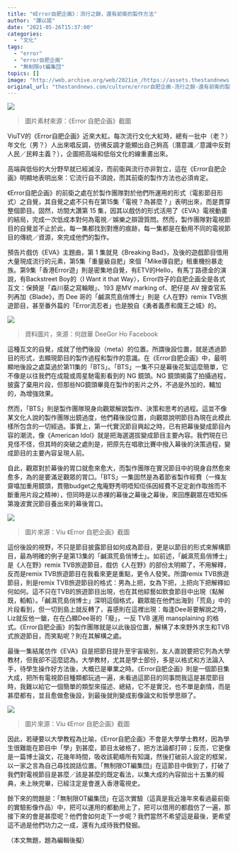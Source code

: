```yaml
---
title: "《Error自肥企画》：流行之餘，還有前衛的製作方法"
author: "譚以諾"
date: "2021-05-26T15:37:00"
categories:
  - "文化"
tags:
  - "error"
  - "error自肥企画"
  - "無制限ot編集団"
topics: []
image: "http://web.archive.org/web/2021im_/https://assets.thestandnews.com/media/photos/error-24_pcmmg.png"
original_url: "thestandnews.com/culture/error自肥企画-流行之餘-還有前衛的製作方法"
---
```

![](http://web.archive.org/web/2021im_/https://assets.thestandnews.com/media/photos/error-24_pcmmg.png)
> 圖片素材來源：《Error 自肥企画》截圖

ViuTV的《Error自肥企画》近來大紅。每次流行文化大紅時，總有一批中（老？）年文化（男？）人出來唱反調，彷彿反調才能顯出自己夠高（潛意識／意識中反對人民／民粹主義？），企圖把高端和低俗文化的線重畫出來。

高端與低俗的大分野早就已經滅沒，而前衛與流行亦非對立，這在《Error自肥企画》明顯地表明出來：它流行自不須說，而其前衛的製作方法也必須肯定。

《Error自肥企画》的前衛之處在於製作團隊對於他們所運用的形式（電影節目形式）之自覺，其自覺之處不只有在第15集「電視？為甚麼？」表明出來，而是貫穿整個節目。固然，坊間大讚第 15 集，因其以戲仿的形式活用了《EVA》電視動畫的結局，完成一次低成本對何為電視／娛樂之辯證質問。然而，製作團隊對電視節目的自覺並不止於此，每一集都找到對應的痕跡，每一集都是在動用不同的電視節目的傳統／資源，來完成他們的製作。

預告片戲仿《EVA》主題曲，第 1 集就見《Breaking Bad》，及後的遊戲節目借用大量現成流行的元素，第5集「重量級自肥」來個「Mike導自肥」租重機扮暴走族。第9集「香港Error遊」則是密集地自覺，有ETV的Hello，有馬丁路德金的演說，有Backstreet Boy的〈I Want it that Way〉，Error四子的自肥企画全是各式互文：保錡是「森川葵之寫輪眼」、193 是MV marking of、肥仔是 AV 搜查官系列再加《Blade》，而 Dee 哥的「鹹濕荒島俏博士」則是《人在野》remix TVB旅遊節目，甚至番外篇的「Error流忍者」也是脫自《勇者義彥和魔王之城》的。

![](http://web.archive.org/web/2021im_/https://assets.thestandnews.com/media/photos/183490714_1Bp3X.jpg)
> 資料圖片，來源：何啟華 DeeGor Ho Facebook

這種互文的自覺，成就了他們後設（meta）的位置。所謂後設位置，就是透過節目的形式，去顯現節目的製作過程和製作的意識。在《Error自肥企画》中，最明顯地後設之處莫過於第11集的「BTS」。「BTS」一集不只是幕後花絮這麼簡單，它不像是以往我們在成龍或周星馳電影看到的 NG 鏡頭。NG 鏡頭揭露了拍攝過程，披露了棄用片段，但那些NG鏡頭畢竟在製作的影片之外，不過是外加的，輔加的，為增強效果。

然而，「BTS」則是製作團隊現身向觀眾解說製作、決策和思考的過程。這並不像某文化人說的製作團隊出鏡過度，他們藉後設位置，向觀眾說明節目為現在此模此樣所包含的一切經過。事實上，第一代實況節目興起之時，已有把幕後變成節目內容的潮流，像《American Idol》就是把海選選拔變成節目主要內容。我們現在已見怪不怪，但其時的突破之處則是，把原先在唱歌比賽中撥入幕後的決策過程，變成節目的主要內容呈現人前。

自此，觀眾對於幕後的胃口就愈來愈大，而製作團隊在實況節目中的現身自然愈來愈多，為的是要滿足觀眾的胃口。「BTS」一集固然是為着節省製作經費（一條友齋噏加重用鏡頭，貫徹budget之鬼庵野秀明唔知佢係因經費不足定創作取捨而不斷重用片段之精神），但同時是以赤裸的幕後之幕後之幕後，來回應觀眾在唔知係第幾波實況節目養出來的幕後胃口。

![](http://web.archive.org/web/2021im_/https://assets.thestandnews.com/media/photos/187428776_4228244567293092_569938102166027130_n_XL6B5.jpg)
> 圖片來源：Viu 《Error 自肥企画》截圖

這份後設的視野，不只是節目披露節目如何成為節目，更是以節目的形式來解構節目，最為明確的例子是第13集的「鹹濕荒島俏博士」。如前述，「鹹濕荒島俏博士」是《人在野》remix TVB旅遊節目，戲仿《人在野》的部份太明顯了，不用解釋，反而是remix TVB旅遊節目在我看來更是重點，更令人發笑。所謂remix TVB旅遊節目，則是remix TVB旅遊節目的格式：男為上把，女為下把，上把向下把解釋如何如何。這不只在TVB的旅遊節目出現，也在其他綜藝如飲食節目中出現（點解既，轁轁）。「鹹濕荒島俏博士」深明這個格式，觀眾能在他們出海到「荒島」中的片段看到，但一切到島上就反轉了，喜感則在這裡出現：每逢Dee哥要解說之時，Liz就反他一鎗，在在凸顯Dee哥的「廢」，一反 TVB 運用 mansplaining 的格式。《Error自肥企画》的製作團隊就是以此後設位置，解構了本來野外求生和TVB式旅遊節目，而笑點呢？則在其解構之處。

最後一集結尾仿作《EVA》自是把節目提升至宇宙級別，友人直說要把它列為大學教材，但我卻不這麼認為。大學教材，尤其是學士部份，多是以格式和方法論入手，待學生操作好方法後，大概已是畢業之時。《Error自肥企画》則是一個節目集大成，把所有電視節目種類都玩過一遍，未看過這節目的同事問我這是甚麼節目時，我難以給它一個簡單的類型來描述、總結，它不是實況，也不單是劇情，而是甚麼都有，並且愈做愈後設，到最後就則變成影像論文和哲學思辯了。

![](http://web.archive.org/web/2021im_/https://assets.thestandnews.com/media/photos/187860775_4228244600626422_7265890267338412964_n_z0DS9.jpg)
> 圖片來源：Viu 《Error 自肥企画》截圖

因此，若硬要以大學教程為比喻，《Error自肥企画》不會是大學學士教材，因為學生很難能在節目中「學」到甚麼，節目太破格了，把方法論都打碎；反而，它更像是一篇博士論文，花幾年時間，吸收該範疇所有知識，然後打破前人設定的框架，以一家之言為自己尋找說話位置。「無制限OT編集団」在這節目中做到了，打破了我們對電視節目是甚麼／該是甚麼的既定看法，以集大成的內容拋出十五集的經典，未上映完畢，已經注定是會進入香港電視史。

餘下來的問題是：「無制限OT編集団」在這次實驗（這真是我近幾年來看過最前衛的實驗影像作品）中，把可以運用的都動用上了，把可以借用的都戲仿了一遍，那接下來的會是甚麼呢？他們會如何走下一步呢？我們當然不希望這是最後，更希望這不過是他們功力之一成，還有九成待我們發掘。

（本文無題，題為編輯後擬）